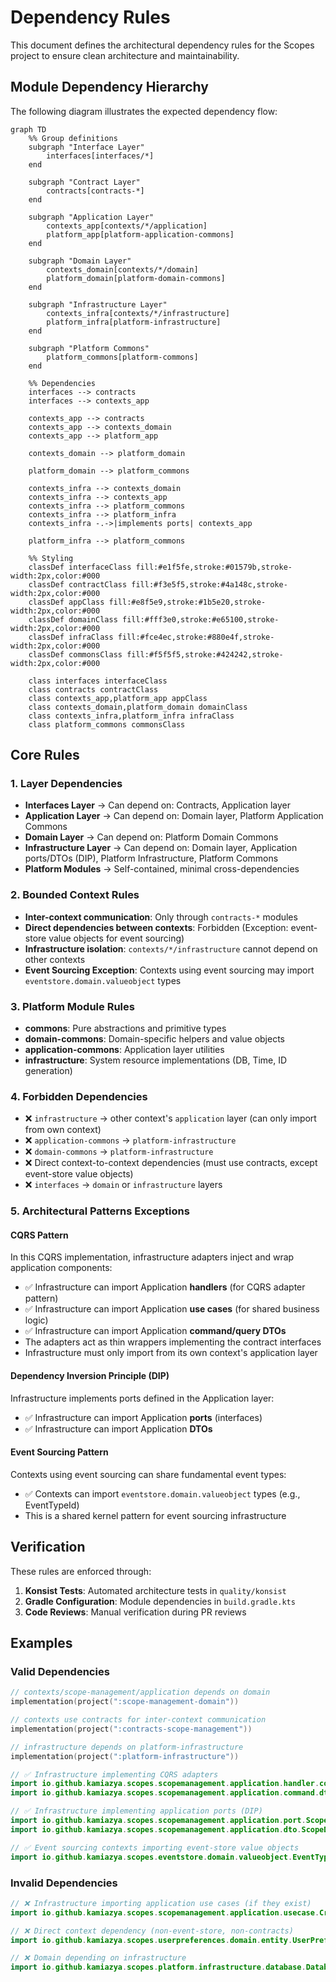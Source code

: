 # Dependency Rules

This document defines the architectural dependency rules for the Scopes project to ensure clean architecture and maintainability.

## Module Dependency Hierarchy

The following diagram illustrates the expected dependency flow:

```mermaid
graph TD
    %% Group definitions
    subgraph "Interface Layer"
        interfaces[interfaces/*]
    end
    
    subgraph "Contract Layer"
        contracts[contracts-*]
    end
    
    subgraph "Application Layer"
        contexts_app[contexts/*/application]
        platform_app[platform-application-commons]
    end
    
    subgraph "Domain Layer"
        contexts_domain[contexts/*/domain]
        platform_domain[platform-domain-commons]
    end
    
    subgraph "Infrastructure Layer"
        contexts_infra[contexts/*/infrastructure]
        platform_infra[platform-infrastructure]
    end
    
    subgraph "Platform Commons"
        platform_commons[platform-commons]
    end
    
    %% Dependencies
    interfaces --> contracts
    interfaces --> contexts_app
    
    contexts_app --> contracts
    contexts_app --> contexts_domain
    contexts_app --> platform_app
    
    contexts_domain --> platform_domain
    
    platform_domain --> platform_commons
    
    contexts_infra --> contexts_domain
    contexts_infra --> contexts_app
    contexts_infra --> platform_commons
    contexts_infra --> platform_infra
    contexts_infra -.->|implements ports| contexts_app
    
    platform_infra --> platform_commons
    
    %% Styling
    classDef interfaceClass fill:#e1f5fe,stroke:#01579b,stroke-width:2px,color:#000
    classDef contractClass fill:#f3e5f5,stroke:#4a148c,stroke-width:2px,color:#000
    classDef appClass fill:#e8f5e9,stroke:#1b5e20,stroke-width:2px,color:#000
    classDef domainClass fill:#fff3e0,stroke:#e65100,stroke-width:2px,color:#000
    classDef infraClass fill:#fce4ec,stroke:#880e4f,stroke-width:2px,color:#000
    classDef commonsClass fill:#f5f5f5,stroke:#424242,stroke-width:2px,color:#000
    
    class interfaces interfaceClass
    class contracts contractClass
    class contexts_app,platform_app appClass
    class contexts_domain,platform_domain domainClass
    class contexts_infra,platform_infra infraClass
    class platform_commons commonsClass
```

## Core Rules

### 1. Layer Dependencies
- **Interfaces Layer** → Can depend on: Contracts, Application layer
- **Application Layer** → Can depend on: Domain layer, Platform Application Commons
- **Domain Layer** → Can depend on: Platform Domain Commons
- **Infrastructure Layer** → Can depend on: Domain layer, Application ports/DTOs (DIP), Platform Infrastructure, Platform Commons
- **Platform Modules** → Self-contained, minimal cross-dependencies

### 2. Bounded Context Rules
- **Inter-context communication**: Only through `contracts-*` modules
- **Direct dependencies between contexts**: Forbidden (Exception: event-store value objects for event sourcing)
- **Infrastructure isolation**: `contexts/*/infrastructure` cannot depend on other contexts
- **Event Sourcing Exception**: Contexts using event sourcing may import `eventstore.domain.valueobject` types

### 3. Platform Module Rules
- **commons**: Pure abstractions and primitive types
- **domain-commons**: Domain-specific helpers and value objects
- **application-commons**: Application layer utilities
- **infrastructure**: System resource implementations (DB, Time, ID generation)

### 4. Forbidden Dependencies
- ❌ `infrastructure` → other context's `application` layer (can only import from own context)
- ❌ `application-commons` → `platform-infrastructure`
- ❌ `domain-commons` → `platform-infrastructure`
- ❌ Direct context-to-context dependencies (must use contracts, except event-store value objects)
- ❌ `interfaces` → `domain` or `infrastructure` layers

### 5. Architectural Patterns Exceptions

#### CQRS Pattern
In this CQRS implementation, infrastructure adapters inject and wrap application components:
- ✅ Infrastructure can import Application **handlers** (for CQRS adapter pattern)
- ✅ Infrastructure can import Application **use cases** (for shared business logic)
- ✅ Infrastructure can import Application **command/query DTOs**
- The adapters act as thin wrappers implementing the contract interfaces
- Infrastructure must only import from its own context's application layer

#### Dependency Inversion Principle (DIP)
Infrastructure implements ports defined in the Application layer:
- ✅ Infrastructure can import Application **ports** (interfaces)
- ✅ Infrastructure can import Application **DTOs**

#### Event Sourcing Pattern
Contexts using event sourcing can share fundamental event types:
- ✅ Contexts can import `eventstore.domain.valueobject` types (e.g., EventTypeId)
- This is a shared kernel pattern for event sourcing infrastructure

## Verification

These rules are enforced through:
1. **Konsist Tests**: Automated architecture tests in `quality/konsist`
2. **Gradle Configuration**: Module dependencies in `build.gradle.kts`
3. **Code Reviews**: Manual verification during PR reviews

## Examples

### Valid Dependencies
```kotlin
// contexts/scope-management/application depends on domain
implementation(project(":scope-management-domain"))

// contexts use contracts for inter-context communication
implementation(project(":contracts-scope-management"))

// infrastructure depends on platform-infrastructure
implementation(project(":platform-infrastructure"))

// ✅ Infrastructure implementing CQRS adapters
import io.github.kamiazya.scopes.scopemanagement.application.handler.command.CreateScopeHandler
import io.github.kamiazya.scopes.scopemanagement.application.command.dto.CreateScopeCommand

// ✅ Infrastructure implementing application ports (DIP)
import io.github.kamiazya.scopes.scopemanagement.application.port.ScopeRepository
import io.github.kamiazya.scopes.scopemanagement.application.dto.ScopeDTO

// ✅ Event sourcing contexts importing event-store value objects
import io.github.kamiazya.scopes.eventstore.domain.valueobject.EventTypeId
```

### Invalid Dependencies
```kotlin
// ❌ Infrastructure importing application use cases (if they exist)
import io.github.kamiazya.scopes.scopemanagement.application.usecase.CreateScopeUseCase

// ❌ Direct context dependency (non-event-store, non-contracts)
import io.github.kamiazya.scopes.userpreferences.domain.entity.UserPreference

// ❌ Domain depending on infrastructure
import io.github.kamiazya.scopes.platform.infrastructure.database.DatabaseConfig
```
